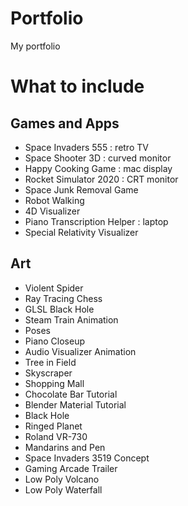 # Portfolio
My portfolio

# What to include
## Games and Apps
- Space Invaders 555 : retro TV
- Space Shooter 3D : curved monitor
- Happy Cooking Game : mac display
- Rocket Simulator 2020 : CRT monitor
- Space Junk Removal Game
- Robot Walking
- 4D Visualizer
- Piano Transcription Helper : laptop
- Special Relativity Visualizer

## Art
- Violent Spider
- Ray Tracing Chess
- GLSL Black Hole
- Steam Train Animation
- Poses
- Piano Closeup
- Audio Visualizer Animation
- Tree in Field
- Skyscraper
- Shopping Mall
- Chocolate Bar Tutorial
- Blender Material Tutorial
- Black Hole
- Ringed Planet
- Roland VR-730
- Mandarins and Pen
- Space Invaders 3519 Concept
- Gaming Arcade Trailer
- Low Poly Volcano
- Low Poly Waterfall
